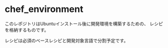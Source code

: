 # chef_environment
このレポジトリはUbuntuインストール後に開発環境を構築するための、
レシピを格納するものです。

レシピは必須のベースレシピと開発対象言語で分割予定です。


